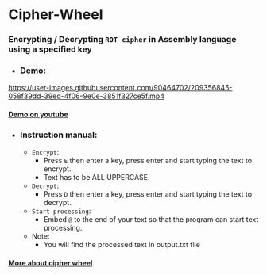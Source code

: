 # Cipher-Wheel

### Encrypting / Decrypting ****`ROT cipher`**** in Assembly language using a specified key

- ### Demo:


https://user-images.githubusercontent.com/90464702/209356845-058f39dd-39ed-4f06-9e0e-3851f327ce5f.mp4

#### [Demo on youtube](https://www.youtube.com/watch?v=cUhjkleqBeM)

- ### Instruction manual:
  - `Encrypt`:
    + Press `E` then enter a key, press enter and start typing the text to encrypt.
    + Text has to be ALL UPPERCASE.
  - `Decrypt`:
    + Press `D` then enter a key, press enter and start typing the text to decrypt.
  - `Start processing`:
    + Embed `@` to the end of your text so that the program can start text processing.
  - Note:
    + You will find the processed text in output.txt file


#### [More about cipher wheel](https://en.wikipedia.org/wiki/Cipher_disk)
